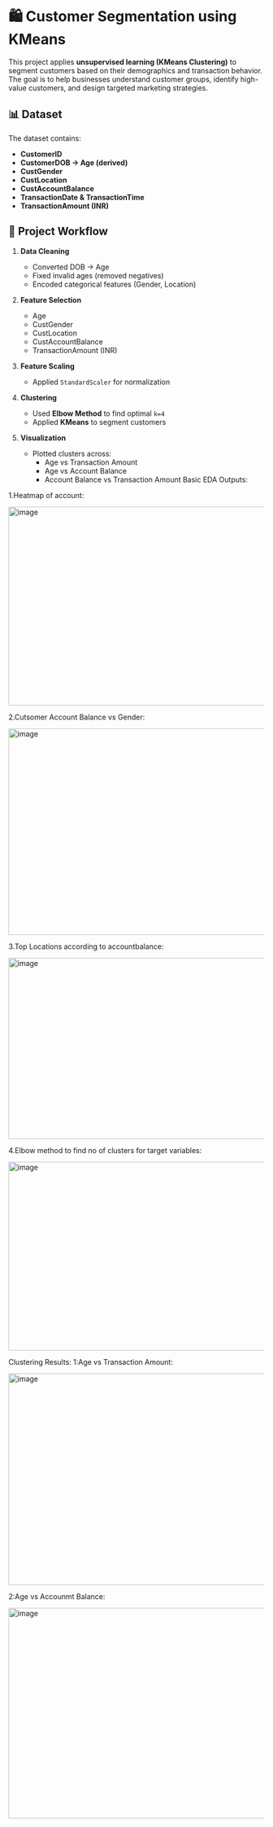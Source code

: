 # 🛍️ Customer Segmentation using KMeans

This project applies **unsupervised learning (KMeans Clustering)** to segment customers based on their demographics and transaction behavior. The goal is to help businesses understand customer groups, identify high-value customers, and design targeted marketing strategies.



## 📊 Dataset
The dataset contains:
- **CustomerID**
- **CustomerDOB → Age (derived)**
- **CustGender**
- **CustLocation**
- **CustAccountBalance**
- **TransactionDate & TransactionTime**
- **TransactionAmount (INR)**



## 🧮 Project Workflow
1. **Data Cleaning**
   - Converted DOB → Age
   - Fixed invalid ages (removed negatives)
   - Encoded categorical features (Gender, Location)

2. **Feature Selection**
   - Age
   - CustGender
   - CustLocation
   - CustAccountBalance
   - TransactionAmount (INR)

3. **Feature Scaling**
   - Applied `StandardScaler` for normalization

4. **Clustering**
   - Used **Elbow Method** to find optimal `k=4`
   - Applied **KMeans** to segment customers

5. **Visualization**
   - Plotted clusters across:
     - Age vs Transaction Amount
     - Age vs Account Balance
     - Account Balance vs Transaction Amount
Basic EDA Outputs:

1.Heatmap of account:

<img width="586" height="391" alt="image" src="https://github.com/user-attachments/assets/5cdff1ed-e260-4f6f-9811-b93ef0c561bb" />

2.Cutsomer Account Balance vs Gender:

<img width="523" height="406" alt="image" src="https://github.com/user-attachments/assets/aaf90a15-b1b8-4202-974c-05066a371f4e" />

3.Top Locations according to accountbalance:

<img width="643" height="356" alt="image" src="https://github.com/user-attachments/assets/d0d2f21a-dab4-4b1b-84a3-f40b0fc9f043" />

4.Elbow method to find no of clusters for target variables:

<img width="570" height="371" alt="image" src="https://github.com/user-attachments/assets/a4754f68-d8be-43e9-8f54-f1fc25410c3c" />

Clustering Results:
1:Age vs Transaction Amount:

<img width="525" height="416" alt="image" src="https://github.com/user-attachments/assets/31065dcd-caeb-42e0-b614-e148a539119a" />


2:Age vs Accounmt Balance:

<img width="510" height="414" alt="image" src="https://github.com/user-attachments/assets/d53c0403-c404-44f8-bcea-2e6607f04e8b" />

